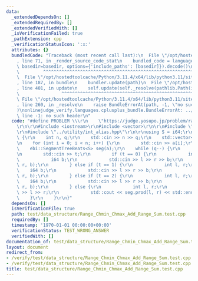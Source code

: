 ```yaml
---
data:
  _extendedDependsOn: []
  _extendedRequiredBy: []
  _extendedVerifiedWith: []
  _isVerificationFailed: true
  _pathExtension: cpp
  _verificationStatusIcon: ':x:'
  attributes: {}
  bundledCode: "Traceback (most recent call last):\n  File \"/opt/hostedtoolcache/Python/3.11.4/x64/lib/python3.11/site-packages/onlinejudge_verify/documentation/build.py\"\
    , line 71, in _render_source_code_stat\n    bundled_code = language.bundle(stat.path,\
    \ basedir=basedir, options={'include_paths': [basedir]}).decode()\n          \
    \         ^^^^^^^^^^^^^^^^^^^^^^^^^^^^^^^^^^^^^^^^^^^^^^^^^^^^^^^^^^^^^^^^^^^^^^^^^^^^^^^^^\n\
    \  File \"/opt/hostedtoolcache/Python/3.11.4/x64/lib/python3.11/site-packages/onlinejudge_verify/languages/cplusplus.py\"\
    , line 187, in bundle\n    bundler.update(path)\n  File \"/opt/hostedtoolcache/Python/3.11.4/x64/lib/python3.11/site-packages/onlinejudge_verify/languages/cplusplus_bundle.py\"\
    , line 401, in update\n    self.update(self._resolve(pathlib.Path(included), included_from=path))\n\
    \                ^^^^^^^^^^^^^^^^^^^^^^^^^^^^^^^^^^^^^^^^^^^^^^^^^^^^^^^^^\n \
    \ File \"/opt/hostedtoolcache/Python/3.11.4/x64/lib/python3.11/site-packages/onlinejudge_verify/languages/cplusplus_bundle.py\"\
    , line 260, in _resolve\n    raise BundleErrorAt(path, -1, \"no such header\"\
    )\nonlinejudge_verify.languages.cplusplus_bundle.BundleErrorAt: ../utility/int_alias.hpp:\
    \ line -1: no such header\n"
  code: "#define PROBLEM \\\r\n    \"https://judge.yosupo.jp/problem/range_chmin_chmax_add_range_sum\"\
    \r\n\r\n#include <iostream>\r\n#include <vector>\r\n\r\n#include \"../../data_structure/SegmentTreeBeats.hpp\"\
    \r\n#include \"../utility/int_alias.hpp\"\r\n\r\nusing S = i64;\r\n\r\nint main()\
    \ {\r\n    int n, q;\r\n    std::cin >> n >> q;\r\n    std::vector<i64> a(n);\r\
    \n    for (int i = 0; i < n; i++) {\r\n        std::cin >> a[i];\r\n    }\r\n\
    \    ebi::SegmentTreeBeats<S> seg(a);\r\n    while (q--) {\r\n        int t;\r\
    \n        std::cin >> t;\r\n        if (t == 0) {\r\n            int l, r;\r\n\
    \            i64 b;\r\n            std::cin >> l >> r >> b;\r\n            seg.apply_chmin(l,\
    \ r, b);\r\n        } else if (t == 1) {\r\n            int l, r;\r\n        \
    \    i64 b;\r\n            std::cin >> l >> r >> b;\r\n            seg.apply_chmax(l,\
    \ r, b);\r\n        } else if (t == 2) {\r\n            int l, r;\r\n        \
    \    i64 b;\r\n            std::cin >> l >> r >> b;\r\n            seg.apply(l,\
    \ r, b);\r\n        } else {\r\n            int l, r;\r\n            std::cin\
    \ >> l >> r;\r\n            std::cout << seg.prod(l, r) << std::endl;\r\n    \
    \    }\r\n    }\r\n}"
  dependsOn: []
  isVerificationFile: true
  path: test/data_structure/Range_Chmin_Chmax_Add_Range_Sum.test.cpp
  requiredBy: []
  timestamp: '1970-01-01 00:00:00+00:00'
  verificationStatus: TEST_WRONG_ANSWER
  verifiedWith: []
documentation_of: test/data_structure/Range_Chmin_Chmax_Add_Range_Sum.test.cpp
layout: document
redirect_from:
- /verify/test/data_structure/Range_Chmin_Chmax_Add_Range_Sum.test.cpp
- /verify/test/data_structure/Range_Chmin_Chmax_Add_Range_Sum.test.cpp.html
title: test/data_structure/Range_Chmin_Chmax_Add_Range_Sum.test.cpp
---
```

